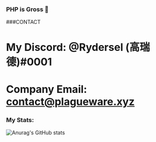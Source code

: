 ### PHP is Gross 👋

###CONTACT

# My Discord: @Rydersel (高瑞德)#0001

# Company Email: contact@plagueware.xyz

### My Stats:




![Anurag's GitHub stats](https://github-readme-stats.vercel.app/api?username=Rydersel&show_icons=true&theme=synthwave)
